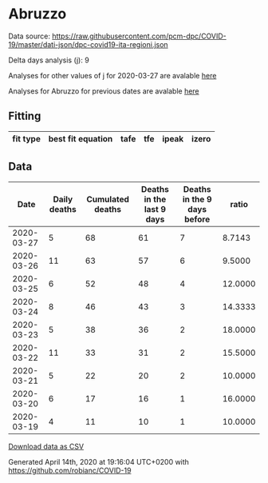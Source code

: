 # Abruzzo

Data source: https://raw.githubusercontent.com/pcm-dpc/COVID-19/master/dati-json/dpc-covid19-ita-regioni.json

Delta days analysis (j): 9

Analyses for other values of j for 2020-03-27 are avalable [here](../2020-03-27/README.md)

Analyses for Abruzzo for previous dates are avalable [here](../README.md)

## Fitting 
|fit type|best fit equation|tafe|tfe|ipeak|izero|
|-------|-----|--------|------|---|---|

## Data
|Date|Daily deaths|Cumulated deaths|Deaths in the last 9 days|Deaths in the 9 days before|ratio|
|----|----------|-----------|-------|--------------------|-----|
|2020-03-27|5|68|61|7|8.7143|
|2020-03-26|11|63|57|6|9.5000|
|2020-03-25|6|52|48|4|12.0000|
|2020-03-24|8|46|43|3|14.3333|
|2020-03-23|5|38|36|2|18.0000|
|2020-03-22|11|33|31|2|15.5000|
|2020-03-21|5|22|20|2|10.0000|
|2020-03-20|6|17|16|1|16.0000|
|2020-03-19|4|11|10|1|10.0000|

[Download data as CSV](COVID-19_abruzzo_j9_2020-03-27.csv)

Generated April 14th, 2020 at 19:16:04 UTC+0200 with https://github.com/robianc/COVID-19
